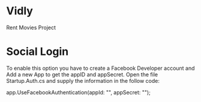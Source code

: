 # Vidly
Rent Movies Project

# Social Login
To enable this option you have to create a Facebook Developer account and Add a new App to get the appID and appSecret.
Open the file Startup.Auth.cs and supply the information in the follow code:

app.UseFacebookAuthentication(appId: "", appSecret: "");
